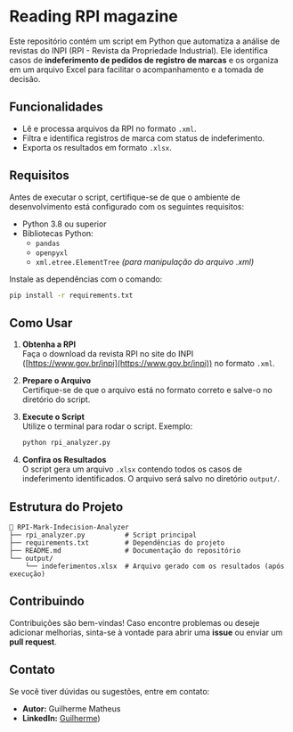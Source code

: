 # Reading RPI magazine

Este repositório contém um script em Python que automatiza a análise de revistas do INPI (RPI - Revista da Propriedade Industrial). Ele identifica casos de **indeferimento de pedidos de registro de marcas** e os organiza em um arquivo Excel para facilitar o acompanhamento e a tomada de decisão.

## Funcionalidades

- Lê e processa arquivos da RPI no formato `.xml`.
- Filtra e identifica registros de marca com status de indeferimento.
- Exporta os resultados em formato `.xlsx`.

## Requisitos

Antes de executar o script, certifique-se de que o ambiente de desenvolvimento está configurado com os seguintes requisitos:

- Python 3.8 ou superior
- Bibliotecas Python:
  - `pandas`
  - `openpyxl`
  - `xml.etree.ElementTree` *(para manipulação do arquivo .xml)*

Instale as dependências com o comando:

```bash
pip install -r requirements.txt
```

## Como Usar

1. **Obtenha a RPI**  
   Faça o download da revista RPI no site do INPI ([https://www.gov.br/inpi](https://www.gov.br/inpi)) no formato `.xml`.

2. **Prepare o Arquivo**  
   Certifique-se de que o arquivo está no formato correto e salve-o no diretório do script.

3. **Execute o Script**  
   Utilize o terminal para rodar o script. Exemplo:

   ```bash
   python rpi_analyzer.py
   ```

4. **Confira os Resultados**  
   O script gera um arquivo `.xlsx` contendo todos os casos de indeferimento identificados. O arquivo será salvo no diretório `output/`.

## Estrutura do Projeto

```
📂 RPI-Mark-Indecision-Analyzer
├── rpi_analyzer.py          # Script principal
├── requirements.txt         # Dependências do projeto
├── README.md                # Documentação do repositório
└── output/
    └── indeferimentos.xlsx  # Arquivo gerado com os resultados (após execução)
```

## Contribuindo

Contribuições são bem-vindas! Caso encontre problemas ou deseje adicionar melhorias, sinta-se à vontade para abrir uma **issue** ou enviar um **pull request**.


## Contato

Se você tiver dúvidas ou sugestões, entre em contato:

- **Autor:** Guilherme Matheus
- **LinkedIn:** [Guilherme](https://www.linkedin.com/in/gmmoraissouza/))
